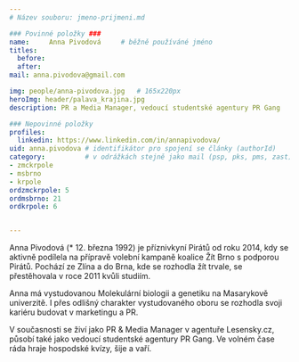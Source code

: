 ```yaml
---
# Název souboru: jmeno-prijmeni.md

### Povinné položky ###
name:     Anna Pivodová  	# běžně používáné jméno
titles:
  before: 
  after:
mail: anna.pivodova@gmail.com

img: people/anna-pivodova.jpg   # 165x220px
heroImg: header/palava_krajina.jpg
description: PR a Media Manager, vedoucí studentské agentury PR Gang  	# kratký popis, max 160 znaků

### Nepovinné položky
profiles:
  linkedin: https://www.linkedin.com/in/annapivodova/
uid: anna.pivodova # identifikátor pro spojení se články (authorId)
category:          # v odrážkách stejně jako mail (psp, pks, pms, zast)
- zmckrpole	
- msbrno
- krpole
ordzmckrpole: 5
ordmsbrno: 21
ordkrpole: 6


---
```


Anna Pivodová (* 12. března 1992) je příznivkyní Pirátů od roku 2014, kdy se aktivně podílela na přípravě volební kampaně koalice Žít Brno s podporou Pirátů. Pochází ze Zlína a do Brna, kde se rozhodla žít trvale, se přestěhovala v roce 2011 kvůli studiím.

Anna má vystudovanou Molekulární biologii a genetiku na Masarykově univerzitě. I přes odlišný charakter vystudovaného oboru se rozhodla svoji kariéru budovat v marketingu a PR.

V současnosti se živí jako PR & Media Manager v agentuře Lesensky.cz, působí také jako vedoucí studentské agentury PR Gang. Ve volném čase ráda hraje hospodské kvízy, šije a vaří.
